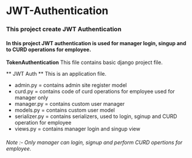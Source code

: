 # JWT-Authentication

### This project create JWT Authentication

#### In this project JWT authentication is used for manager login, singup and to CURD operations for employee.

**TokenAuthentication**
This file contains basic django project file.

** JWT Auth **
This is an application file. 

* admin.py = contains admin site register model
* curd.py = contains code of curd operations for employee used for manager only
* manager.py = contains custom user manager
* models.py = contains custom user model
* serializer.py = contains serializers, used to login, sginup and CURD operation for employee
* views.py = contains manager login and singup view


###### Note :- Only manager can login, signup and perform CURD opertions for employee.








